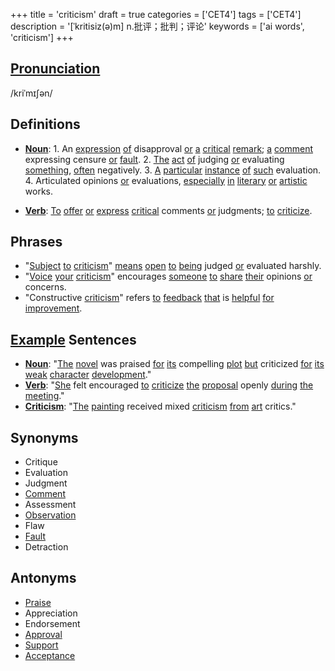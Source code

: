 +++
title = 'criticism'
draft = true
categories = ['CET4']
tags = ['CET4']
description = '[ˈkritisiz(ə)m] n.批评；批判；评论'
keywords = ['ai words', 'criticism']
+++

## [Pronunciation](/en/post/pronunciation/)
/kriˈmɪʃən/

## Definitions
- **[Noun](/en/post/noun/)**: 1. An [expression](/en/post/expression/) [of](/en/post/of/) disapproval [or](/en/post/or/) [a](/en/post/a/) [critical](/en/post/critical/) [remark](/en/post/remark/); [a](/en/post/a/) [comment](/en/post/comment/) expressing censure [or](/en/post/or/) [fault](/en/post/fault/). 2. [The](/en/post/the/) [act](/en/post/act/) [of](/en/post/of/) judging [or](/en/post/or/) evaluating [something](/en/post/something/), [often](/en/post/often/) negatively. 3. [A](/en/post/a/) [particular](/en/post/particular/) [instance](/en/post/instance/) [of](/en/post/of/) [such](/en/post/such/) evaluation. 4. Articulated opinions [or](/en/post/or/) evaluations, [especially](/en/post/especially/) [in](/en/post/in/) [literary](/en/post/literary/) [or](/en/post/or/) [artistic](/en/post/artistic/) works.

- **[Verb](/en/post/verb/)**: [To](/en/post/to/) [offer](/en/post/offer/) [or](/en/post/or/) [express](/en/post/express/) [critical](/en/post/critical/) comments [or](/en/post/or/) judgments; [to](/en/post/to/) [criticize](/en/post/criticize/).

## Phrases
- "[Subject](/en/post/subject/) [to](/en/post/to/) [criticism](/en/post/criticism/)" [means](/en/post/means/) [open](/en/post/open/) [to](/en/post/to/) [being](/en/post/being/) judged [or](/en/post/or/) evaluated harshly.
- "[Voice](/en/post/voice/) [your](/en/post/your/) [criticism](/en/post/criticism/)" encourages [someone](/en/post/someone/) [to](/en/post/to/) [share](/en/post/share/) [their](/en/post/their/) opinions [or](/en/post/or/) concerns.
- "Constructive [criticism](/en/post/criticism/)" refers [to](/en/post/to/) [feedback](/en/post/feedback/) [that](/en/post/that/) is [helpful](/en/post/helpful/) [for](/en/post/for/) [improvement](/en/post/improvement/).

## [Example](/en/post/example/) Sentences
- **[Noun](/en/post/noun/)**: "[The](/en/post/the/) [novel](/en/post/novel/) was praised [for](/en/post/for/) [its](/en/post/its/) compelling [plot](/en/post/plot/) [but](/en/post/but/) criticized [for](/en/post/for/) [its](/en/post/its/) [weak](/en/post/weak/) [character](/en/post/character/) [development](/en/post/development/)."
- **[Verb](/en/post/verb/)**: "[She](/en/post/she/) felt encouraged [to](/en/post/to/) [criticize](/en/post/criticize/) [the](/en/post/the/) [proposal](/en/post/proposal/) openly [during](/en/post/during/) [the](/en/post/the/) [meeting](/en/post/meeting/)."
- **[Criticism](/en/post/criticism/)**: "[The](/en/post/the/) [painting](/en/post/painting/) received mixed [criticism](/en/post/criticism/) [from](/en/post/from/) [art](/en/post/art/) critics."

## Synonyms
- Critique
- Evaluation
- Judgment
- [Comment](/en/post/comment/)
- Assessment
- [Observation](/en/post/observation/)
- Flaw
- [Fault](/en/post/fault/)
- Detraction

## Antonyms
- [Praise](/en/post/praise/)
- Appreciation
- Endorsement
- [Approval](/en/post/approval/)
- [Support](/en/post/support/)
- [Acceptance](/en/post/acceptance/)
